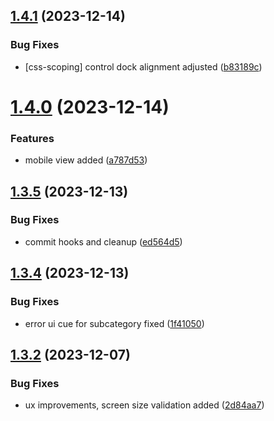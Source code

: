 ## [1.4.1](https://github.com/Chipsetjunkie/vite-library-template/compare/v1.4.0...v1.4.1) (2023-12-14)


### Bug Fixes

* [css-scoping] control dock alignment adjusted ([b83189c](https://github.com/Chipsetjunkie/vite-library-template/commit/b83189cac01a05fb7d553042ae8b3c16e4f6b869))



# [1.4.0](https://github.com/Chipsetjunkie/vite-library-template/compare/v1.3.5...v1.4.0) (2023-12-14)


### Features

* mobile view added ([a787d53](https://github.com/Chipsetjunkie/vite-library-template/commit/a787d53881c57590b29d72c3c0384e4ad980fe9f))



## [1.3.5](https://github.com/Chipsetjunkie/vite-library-template/compare/v1.3.4...v1.3.5) (2023-12-13)


### Bug Fixes

* commit hooks and cleanup ([ed564d5](https://github.com/Chipsetjunkie/vite-library-template/commit/ed564d535c25ae6d3210b9a50d47ae6c7be28e93))



## [1.3.4](https://github.com/Chipsetjunkie/vite-library-template/compare/v1.3.2...v1.3.4) (2023-12-13)


### Bug Fixes

* error ui cue for subcategory fixed ([1f41050](https://github.com/Chipsetjunkie/vite-library-template/commit/1f410500fda63b8a580376825889dd9d55817b39))



## [1.3.2](https://github.com/Chipsetjunkie/vite-library-template/compare/v1.3.1...v1.3.2) (2023-12-07)


### Bug Fixes

* ux improvements, screen size validation added ([2d84aa7](https://github.com/Chipsetjunkie/vite-library-template/commit/2d84aa785430b731b7bc53bbfc03167105d897d8))




